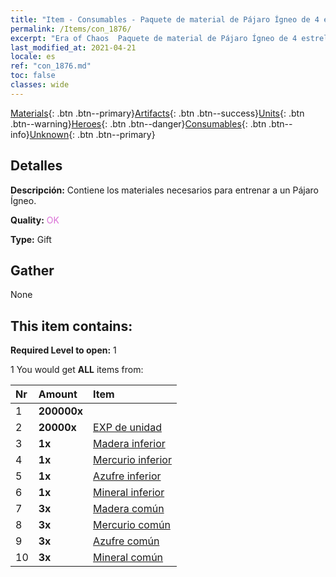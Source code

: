 ```yaml
---
title: "Item - Consumables - Paquete de material de Pájaro Ígneo de 4 estrellas"
permalink: /Items/con_1876/
excerpt: "Era of Chaos  Paquete de material de Pájaro Ígneo de 4 estrellas"
last_modified_at: 2021-04-21
locale: es
ref: "con_1876.md"
toc: false
classes: wide
---
```

 [Materials](/es/Items/){: .btn .btn--primary}[Artifacts](/es/Items/Artifacts/){: .btn .btn--success}[Units](/es/Items/Units/){: .btn .btn--warning}[Heroes](/es/Items/Heroes/){: .btn .btn--danger}[Consumables](/es/Items/Consumables/){: .btn .btn--info}[Unknown](/es/Items/Unknown/){: .btn .btn--primary}

## Detalles
 **Descripción:** Contiene los materiales necesarios para entrenar a un Pájaro Ígneo.

 **Quality:** <span style="color: #DA70D6">OK</span>

 **Type:** Gift

## Gather

  None

## This item contains:

 **Required Level to open:** 1

 1 You would get **ALL** items  from:

  | Nr | Amount |     Item    |
  |:---|:-------|:------------|
  | 1 |  **200000x** | <i class="fas fa-coins"/> |  | 
  | 2 |  **20000x** | [EXP de unidad](/es/Items/con_902/) |  | 
  | 3 |  **1x** | [Madera inferior](/es/Items/mat_1/) |  | 
  | 4 |  **1x** | [Mercurio inferior](/es/Items/mat_2/) |  | 
  | 5 |  **1x** | [Azufre inferior](/es/Items/mat_3/) |  | 
  | 6 |  **1x** | [Mineral inferior](/es/Items/mat_1/) |  | 
  | 7 |  **3x** | [Madera común](/es/Items/mat_7/) |  | 
  | 8 |  **3x** | [Mercurio común](/es/Items/mat_8/) |  | 
  | 9 |  **3x** | [Azufre común](/es/Items/mat_9/) |  | 
  | 10 |  **3x** | [Mineral común](/es/Items/mat_6/) |  | 
